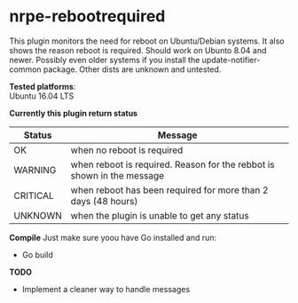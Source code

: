 # nrpe-rebootrequired
This plugin monitors the need for reboot on Ubuntu/Debian systems. It also shows the reason reboot is required. Should work on Ubunto 8.04 and newer. Possibly even older systems if you install the update-notifier-common package. Other dists are unknown and untested.  

**Tested platforms**:  
Ubuntu 16.04 LTS  
  
**Currently this plugin return status**  

| Status   | Message                                                                |
| -------- | ---------------------------------------------------------------------- |
| OK       | when no reboot is required                                             |
| WARNING  | when reboot is required. Reason for the rebbot is shown in the message |
| CRITICAL | when reboot has been required for more than 2 days (48 hours)          |
| UNKNOWN  | when the plugin is unable to get any status                            |

**Compile**
Just make sure yoou have Go installed and run:
- Go build

**TODO**  
- Implement a cleaner way to handle messages